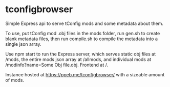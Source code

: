 # tconfigbrowser

Simple Express api to serve tConfig mods and some metadata about them.

To use, put tConfig mod .obj files in the mods folder, run gen.sh to create blank metadata files, then run compile.sh to compile the metadata into a single json array.

Use npm start to run the Express server, which serves static obj files at /mods, the entire mods json array at /allmods, and individual mods at /modinfo?name=Some Obj file.obj. Frontend at /.

Instance hosted at https://ppeb.me/tconfigbrowser/ with a sizeable amount of mods.
